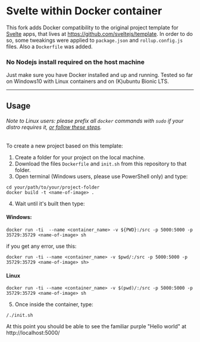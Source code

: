 # Svelte within Docker container

This fork adds Docker compatibility to the original project template for [Svelte](https://svelte.dev) apps, that lives at https://github.com/sveltejs/template.
In order to do so, some tweakings were applied to `package.json` and `rollup.config.js` files. Also a `Dockerfile` was added.
### No Nodejs install required on the host machine
Just make sure you have Docker installed and up and running.
Tested so far on Windows10 with Linux containers and on (K)ubuntu Bionic LTS.

---
## Usage
###### Note to Linux users: please prefix all `docker` commands with `sudo` if your distro requires it, [or follow these steps](https://docs.docker.com/install/linux/linux-postinstall/).

To create a new project based on this template:
1. Create a folder for your project on the local machine.
2. Download the files `Dockerfile` and `init.sh` from this repository to that folder. 
3. Open terminal (Windows users, please use PowerShell only) and type:
```
cd your/path/to/your/project-folder
docker build -t <name-of-image> .
```
4. Wait until it's built then type:
#### Windows:
```
docker run -ti  --name <container_name> -v ${PWD}:/src -p 5000:5000 -p 35729:35729 <name-of-image> sh
```
if you get any error, use this:
```
docker run -ti --name <container_name> -v $pwd/:/src -p 5000:5000 -p 35729:35729 <name-of-image> sh>
```
#### Linux
```
docker run -ti --name <container_name> -v $(pwd)/:/src -p 5000:5000 -p 35729:35729 <name-of-image> sh
```
5. Once inside the container, type:
```
/./init.sh
```
At this point you should be able to see the familiar purple "Hello world" at http://localhost:5000/
